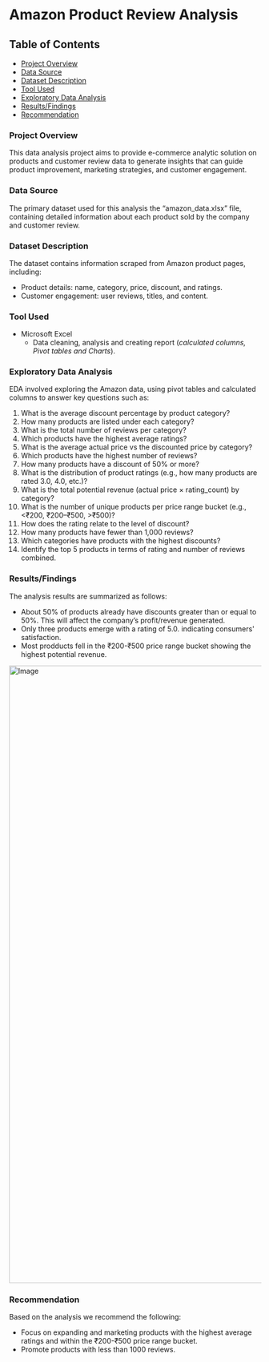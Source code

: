 # Amazon Product Review Analysis

## Table of Contents
- [Project Overview](#Product-Overview)
-	[Data Source](#Data-Source)
-	[Dataset Description](#Dataset-Description)
-	[Tool Used](#Tool-Used)
-	[Exploratory Data Analysis](#Exploratory-Data-Analysis)
-	[Results/Findings](#Results/Findings)
-	[Recommendation](#Recommendation)

### Project Overview
This data analysis project aims to provide e-commerce analytic solution on products and customer review data to generate insights that can guide product improvement, marketing strategies, and customer engagement.

### Data Source
The primary dataset used for this analysis the “amazon_data.xlsx” file, containing detailed information about each product sold by the company and customer review.

### Dataset Description
The dataset contains information scraped from Amazon product pages, including: 
- Product details: name, category, price, discount, and ratings.
- Customer engagement: user reviews, titles, and content.
  
### Tool Used
- Microsoft Excel
  -	Data cleaning, analysis and creating report
  (*calculated columns, Pivot tables and Charts*).
 	
  
### Exploratory Data Analysis
EDA involved exploring the Amazon data, using pivot tables and calculated columns to answer key questions such as:
1. What is the average discount percentage by product category?
2. How many products are listed under each category? 
3. What is the total number of reviews per category? 
4. Which products have the highest average ratings? 
5. What is the average actual price vs the discounted price by category? 
6. Which products have the highest number of reviews? 
7. How many products have a discount of 50% or more? 
8. What is the distribution of product ratings (e.g., how many products are rated 3.0, 4.0, etc.)?
9. What is the total potential revenue (actual price × rating_count) by category? 
10. What is the number of unique products per price range bucket (e.g.,<₹200, ₹200–₹500, >₹500)? 
11. How does the rating relate to the level of discount? 
12. How many products have fewer than 1,000 reviews? 
13. Which categories have products with the highest discounts? 
14. Identify the top 5 products in terms of rating and number of reviews combined.

### Results/Findings
The analysis results are summarized as follows:
- About 50% of products already have discounts greater than or equal to 50%. This will affect the company’s profit/revenue generated. 
- Only three products emerge with a rating of 5.0. indicating consumers' satisfaction.
- Most prodducts fell in the ₹200-₹500 price range bucket showing the highest potential revenue.


<img width="1233" alt="Image" src="https://github.com/user-attachments/assets/e2771101-0759-4afc-8234-2eaf5d863e03" />


### Recommendation
Based on the analysis we recommend the following:
-	Focus on expanding and marketing products with the highest average ratings and within the ₹200-₹500 price range bucket.
-	Promote products with less than 1000 reviews.
